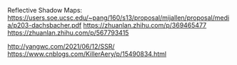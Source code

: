  Reflective Shadow Maps: https://users.soe.ucsc.edu/~pang/160/s13/proposal/mijallen/proposal/media/p203-dachsbacher.pdf
 https://zhuanlan.zhihu.com/p/369465477
 https://zhuanlan.zhihu.com/p/567793415

 http://yangwc.com/2021/06/12/SSR/
 https://www.cnblogs.com/KillerAery/p/15490834.html